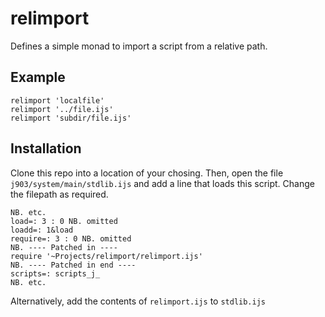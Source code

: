 # relimport

Defines a simple monad to import a script from a relative path.

## Example

```
relimport 'localfile'
relimport '../file.ijs'
relimport 'subdir/file.ijs'
```

## Installation

Clone this repo into a location of your chosing.
Then, open the file `j903/system/main/stdlib.ijs` and add a line that loads this script.
Change the filepath as required.

```
NB. etc.
load=: 3 : 0 NB. omitted
loadd=: 1&load
require=: 3 : 0 NB. omitted
NB. ---- Patched in ----
require '~Projects/relimport/relimport.ijs'
NB. ---- Patched in end ----
scripts=: scripts_j_
NB. etc.
```

Alternatively, add the contents of `relimport.ijs` to `stdlib.ijs`
